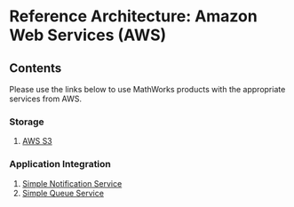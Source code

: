 # Reference Architecture: Amazon Web Services (AWS)

## Contents
Please use the links below to use MathWorks products with the appropriate
services from AWS.

### Storage
1. [AWS S3](https://github.com/mathworks-ref-arch/matlab-aws-s3)

### Application Integration
1. [Simple Notification Service](https://github.com/mathworks-ref-arch/matlab-aws-sns)
2. [Simple Queue Service](https://github.com/mathworks-ref-arch/matlab-aws-sqs)
